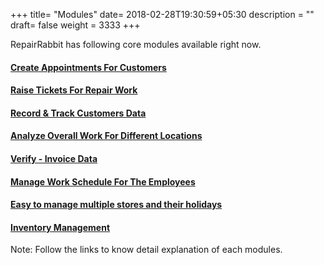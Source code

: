 +++
title= "Modules"
date= 2018-02-28T19:30:59+05:30
description = ""
draft= false
weight = 3333
+++

RepairRabbit has following core modules available right now.

#### [Create Appointments For Customers](/appointments/)
#### [Raise Tickets For Repair Work](/tickets/)
#### [Record & Track Customers Data](/customers/)
#### [Analyze Overall Work For Different Locations](/dashboard/)
#### [Verify - Invoice Data](/invoice/)
#### [Manage Work Schedule For The Employees](/employees/)
#### [Easy to manage multiple stores and their holidays](/store-closed/)
#### [Inventory Management](/inventory/)

Note: Follow the links to know detail explanation of each modules.
